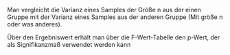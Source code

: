 Man vergleicht die Varianz eines Samples der Größe n aus der einen Gruppe mit der Varianz eines Samples aus der anderen Gruppe (Mit größe n oder was anderes).

Über den Ergebniswert erhält man über die F-Wert-Tabelle den p-Wert, der als Signifikanzmaß verwendet werden kann